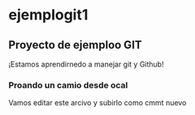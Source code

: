 # ejemplogit1

## Proyecto de ejemploo GIT
¡Estamos aprendirnedo a manejar git y Github!

### Proando un camio desde ocal
Vamos editar este arcivo y subirlo como cmmt nuevo
